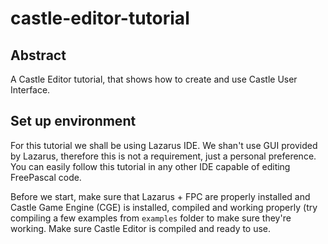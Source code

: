 # castle-editor-tutorial

## Abstract

A Castle Editor tutorial, that shows how to create and use Castle User Interface.

## Set up environment

For this tutorial we shall be using Lazarus IDE. We shan't use GUI provided by Lazarus, therefore this is not a requirement, just a personal preference. You can easily follow this tutorial in any other IDE capable of editing FreePascal code.

Before we start, make sure that Lazarus + FPC are properly installed and Castle Game Engine (CGE) is installed, compiled and working properly (try compiling a few examples from `examples` folder to make sure they're working. Make sure Castle Editor is compiled and ready to use.

